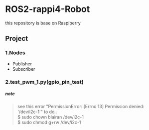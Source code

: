 # ROS2-rappi4-Robot
this repository is base on Raspiberry

## Project

### 1.Nodes
- Publisher
- Subscriber

### 2.test_pwm_1.py(gpio_pin_test)
##### note
> see this error "PermissionError: [Errno 13] Permission denied: '/dev/i2c-1'"  to do.. \
$ sudo chown blairan /dev/i2c-1 \
$ sudo chmod g+rw /dev/i2c-1
